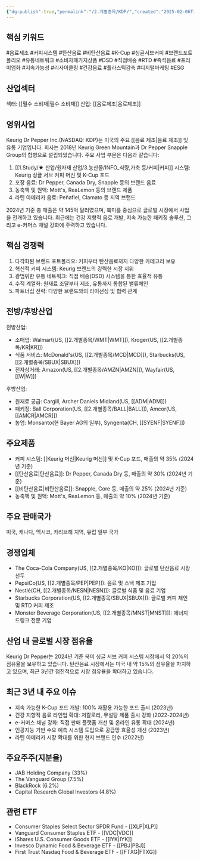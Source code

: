 ```yaml
---
{"dg-publish":true,"permalink":"/2.개별종목/KDP/","created":"2025-02-06T21:25:31.489+09:00","updated":"2025-06-03T20:05:59.725+09:00"}
---
```


## 핵심 키워드

#음료제조 #커피시스템 #탄산음료 #비탄산음료 #K-Cup #싱글서브커피 #브랜드포트폴리오 #유통네트워크 #소비자패키지상품 #DSD #직접배송 #RTD #즉석음료 #프리미엄화 #지속가능성 #리사이클링 #건강음료 #플라스틱감축 #디지털마케팅 #ESG

## 산업섹터

섹터: [[필수 소비재\|필수 소비재]]
산업: [[음료제조\|음료제조]]

## 영위사업

Keurig Dr Pepper Inc.(NASDAQ: KDP)는 미국의 주요 [[음료 제조\|음료 제조]] 및 유통 기업입니다. 회사는 2018년 Keurig Green Mountain과 Dr Pepper Snapple Group의 합병으로 설립되었습니다. 주요 사업 부문은 다음과 같습니다:

1. [[1.Study/★ 산업/원자재 산업/3.농산물/INFO_식량,가축 등/커피\|커피]] 시스템: Keurig 싱글 서브 커피 머신 및 K-Cup 포드
2. 포장 음료: Dr Pepper, Canada Dry, Snapple 등의 브랜드 음료
3. 농축액 및 원액: Mott's, ReaLemon 등의 브랜드 제품
4. 라틴 아메리카 음료: Peñafiel, Clamato 등 지역 브랜드

2024년 기준 총 매출은 약 145억 달러였으며, 북미를 중심으로 글로벌 시장에서 사업을 전개하고 있습니다. 최근에는 건강 지향적 음료 개발, 지속 가능한 패키징 솔루션, 그리고 e-커머스 채널 강화에 주력하고 있습니다.

## 핵심 경쟁력

1. 다각화된 브랜드 포트폴리오: 커피부터 탄산음료까지 다양한 카테고리 보유
2. 혁신적 커피 시스템: Keurig 브랜드의 강력한 시장 지위
3. 광범위한 유통 네트워크: 직접 배송(DSD) 시스템을 통한 효율적 유통
4. 수직 계열화: 원재료 조달부터 제조, 유통까지 통합된 밸류체인
5. 파트너십 전략: 다양한 브랜드와의 라이선싱 및 협력 관계

## 전방/후방산업

전방산업:

- 소매업: Walmart(US, [[2.개별종목/WMT\|WMT]]), Kroger(US, [[2.개별종목/KR\|KR]])
- 식품 서비스: McDonald's(US, [[2.개별종목/MCD\|MCD]]), Starbucks(US, [[2.개별종목/SBUX\|SBUX]])
- 전자상거래: Amazon(US, [[2.개별종목/AMZN\|AMZN]]), Wayfair(US, [[W\|W]])

후방산업:

- 원재료 공급: Cargill, Archer Daniels Midland(US, [[ADM\|ADM]])
- 패키징: Ball Corporation(US, [[2.개별종목/BALL\|BALL]]), Amcor(US, [[AMCR\|AMCR]])
- 농업: Monsanto(현 Bayer AG의 일부), Syngenta(CH, [[SYENF\|SYENF]])

## 주요제품

- 커피 시스템: [[Keurig 머신\|Keurig 머신]] 및 K-Cup 포드, 매출의 약 35% (2024년 기준)
- [[탄산음료\|탄산음료]]: Dr Pepper, Canada Dry 등, 매출의 약 30% (2024년 기준)
- [[비탄산음료\|비탄산음료]]: Snapple, Core 등, 매출의 약 25% (2024년 기준)
- 농축액 및 원액: Mott's, ReaLemon 등, 매출의 약 10% (2024년 기준)

## 주요 판매국가

미국, 캐나다, 멕시코, 카리브해 지역, 유럽 일부 국가

## 경쟁업체

- The Coca-Cola Company(US, [[2.개별종목/KO\|KO]]): 글로벌 탄산음료 시장 선두
- PepsiCo(US, [[2.개별종목/PEP\|PEP]]): 음료 및 스낵 제조 기업
- Nestlé(CH, [[2.개별종목/NESN\|NESN]]): 글로벌 식품 및 음료 기업
- Starbucks Corporation(US, [[2.개별종목/SBUX\|SBUX]]): 글로벌 커피 체인 및 RTD 커피 제조
- Monster Beverage Corporation(US, [[2.개별종목/MNST\|MNST]]): 에너지 드링크 전문 기업

## 산업 내 글로벌 시장 점유율

Keurig Dr Pepper는 2024년 기준 북미 싱글 서브 커피 시스템 시장에서 약 20%의 점유율을 보유하고 있습니다. 탄산음료 시장에서는 미국 내 약 15%의 점유율을 차지하고 있으며, 최근 3년간 점진적으로 시장 점유율을 확대하고 있습니다.

## 최근 3년 내 주요 이슈

- 지속 가능한 K-Cup 포드 개발: 100% 재활용 가능한 포드 출시 (2023년)
- 건강 지향적 음료 라인업 확대: 저칼로리, 무설탕 제품 출시 강화 (2022-2024년)
- e-커머스 채널 강화: 직접 판매 플랫폼 개선 및 온라인 유통 확대 (2024년)
- 인공지능 기반 수요 예측 시스템 도입으로 공급망 효율성 개선 (2023년)
- 라틴 아메리카 시장 확대를 위한 현지 브랜드 인수 (2022년)

## 주요주주(지분율)

- JAB Holding Company (33%)
- The Vanguard Group (7.5%)
- BlackRock (6.2%)
- Capital Research Global Investors (4.8%)

## 관련 ETF

- Consumer Staples Select Sector SPDR Fund - [[XLP\|XLP]]
- Vanguard Consumer Staples ETF - [[VDC\|VDC]]
- iShares U.S. Consumer Goods ETF - [[IYK\|IYK]]
- Invesco Dynamic Food & Beverage ETF - [[PBJ\|PBJ]]
- First Trust Nasdaq Food & Beverage ETF - [[FTXG\|FTXG]]